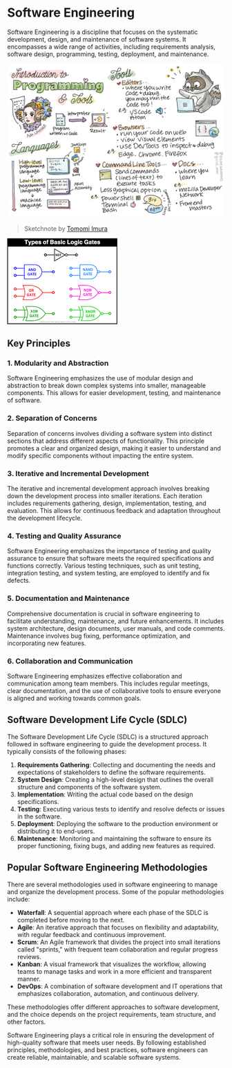 # Software Engineering

Software Engineering is a discipline that focuses on the systematic development, design, and maintenance of software systems. It encompasses a wide range of activities, including requirements analysis, software design, programming, testing, deployment, and maintenance.

![Introduction to web programming](/images/webdev-programming.png)
> Sketchnote by [Tomomi Imura](https://twitter.com/girlie_mac)

![Introduction to web programming](/images/LD.png)
## Key Principles

### 1. Modularity and Abstraction

Software Engineering emphasizes the use of modular design and abstraction to break down complex systems into smaller, manageable components. This allows for easier development, testing, and maintenance of software.

### 2. Separation of Concerns

Separation of concerns involves dividing a software system into distinct sections that address different aspects of functionality. This principle promotes a clear and organized design, making it easier to understand and modify specific components without impacting the entire system.

### 3. Iterative and Incremental Development

The iterative and incremental development approach involves breaking down the development process into smaller iterations. Each iteration includes requirements gathering, design, implementation, testing, and evaluation. This allows for continuous feedback and adaptation throughout the development lifecycle.

### 4. Testing and Quality Assurance

Software Engineering emphasizes the importance of testing and quality assurance to ensure that software meets the required specifications and functions correctly. Various testing techniques, such as unit testing, integration testing, and system testing, are employed to identify and fix defects.

### 5. Documentation and Maintenance

Comprehensive documentation is crucial in software engineering to facilitate understanding, maintenance, and future enhancements. It includes system architecture, design documents, user manuals, and code comments. Maintenance involves bug fixing, performance optimization, and incorporating new features.

### 6. Collaboration and Communication

Software Engineering emphasizes effective collaboration and communication among team members. This includes regular meetings, clear documentation, and the use of collaborative tools to ensure everyone is aligned and working towards common goals.

## Software Development Life Cycle (SDLC)

The Software Development Life Cycle (SDLC) is a structured approach followed in software engineering to guide the development process. It typically consists of the following phases:

1. **Requirements Gathering**: Collecting and documenting the needs and expectations of stakeholders to define the software requirements.
2. **System Design**: Creating a high-level design that outlines the overall structure and components of the software system.
3. **Implementation**: Writing the actual code based on the design specifications.
4. **Testing**: Executing various tests to identify and resolve defects or issues in the software.
5. **Deployment**: Deploying the software to the production environment or distributing it to end-users.
6. **Maintenance**: Monitoring and maintaining the software to ensure its proper functioning, fixing bugs, and adding new features as required.

## Popular Software Engineering Methodologies

There are several methodologies used in software engineering to manage and organize the development process. Some of the popular methodologies include:

- **Waterfall**: A sequential approach where each phase of the SDLC is completed before moving to the next.
- **Agile**: An iterative approach that focuses on flexibility and adaptability, with regular feedback and continuous improvement.
- **Scrum**: An Agile framework that divides the project into small iterations called "sprints," with frequent team collaboration and regular progress reviews.
- **Kanban**: A visual framework that visualizes the workflow, allowing teams to manage tasks and work in a more efficient and transparent manner.
- **DevOps**: A combination of software development and IT operations that emphasizes collaboration, automation, and continuous delivery.

These methodologies offer different approaches to software development, and the choice depends on the project requirements, team structure, and other factors.

Software Engineering plays a critical role in ensuring the development of high-quality software that meets user needs. By following established principles, methodologies, and best practices, software engineers can create reliable, maintainable, and scalable software systems.
